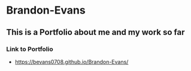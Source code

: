 # Brandon-Evans

## This is a Portfolio about me and my work so far

### Link to Portfolio
  * https://bevans0708.github.io/Brandon-Evans/

